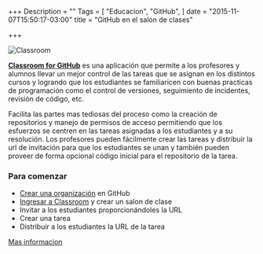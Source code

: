 +++
Description = ""
Tags = [
  "Educacion",
  "GitHub",
]
date = "2015-11-07T15:50:17-03:00"
title = "GitHub en el salon de clases"

+++

![Classroom](/images/classroom.png)

**[Classroom for GitHub](https://classroom.github.com/)** es una aplicación que permite a los profesores y alumnos llevar un mejor control de las tareas que se asignan en los distintos cursos y logrando que los estudiantes se familiaricen con buenas practicas de programación como el control de versiones, seguimiento de incidentes, revisión de código, etc.

<!--more-->

Facilita las partes mas tediosas del proceso como la creación de repositorios y manejo de permisos de acceso permitiendo que los esfuerzos se centren en las tareas asignadas a los estudiantes y a su resolución.
Los profesores pueden fácilmente crear las tareas y distribuir la url de invitación para que los estudiantes se unan y también pueden proveer de forma opcional código inicial para el repositorio de la tarea.

### Para comenzar

* [Crear una organización](https://github.com/organizations/new) en GitHub
* [Ingresar a Classroom](https://classroom.github.com/) y crear un salon de clase
* Invitar a los estudiantes proporcionándoles la URL
* Crear una tarea
* Distribuir a los estudiantes la URL de la tarea

[Mas informacion](https://education.github.com/guide)
